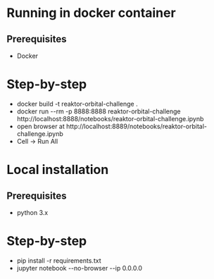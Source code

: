 # Running in docker container

## Prerequisites

- Docker

# Step-by-step

- docker build -t reaktor-orbital-challenge .
- docker run --rm -p 8888:8888 reaktor-orbital-challenge
http://localhost:8888/notebooks/reaktor-orbital-challenge.ipynb
- open browser at http://localhost:8889/notebooks/reaktor-orbital-challenge.ipynb
- Cell -> Run All

# Local installation

## Prerequisites

- python 3.x

# Step-by-step

- pip install -r requirements.txt
- jupyter notebook --no-browser --ip 0.0.0.0
